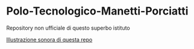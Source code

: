 # Polo-Tecnologico-Manetti-Porciatti
Repository non ufficiale di questo superbo istituto

[Illustrazione sonora di questa repo](https://github.com/davidb003/Polo-Tecnologico-Manetti-Porciatti/blob/master/Recording-001.wav?raw=true)
